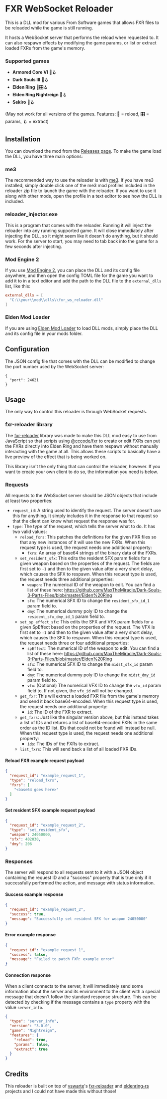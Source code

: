 # FXR WebSocket Reloader
This is a DLL mod for various From Software games that allows FXR files to be reloaded while the game is still running.

It hosts a WebSocket server that performs the reload when requested to. It can also respawn effects by modifying the game params, or list or extract loaded FXRs from the game's memory.

### Supported games
- **Armored Core VI** 🔄️🪝
- **Dark Souls III** 🔄️🪝
- **Elden Ring** 🔄️🎛️🪝
- **Elden Ring Nightreign** 🔄️🪝
- **Sekiro** 🔄️🪝

(May not work for all versions of the games. Features: 🔄️ = reload, 🎛️ = params, 🪝 = extract)

## Installation
You can download the mod from the [Releases page](https://github.com/EvenTorset/fxr-ws-reloader/releases/latest). To make the game load the DLL, you have three main options:

### me3
The recommended way to use the reloader is with [me3](https://github.com/garyttierney/me3/releases). If you have me3 installed, simply double click one of the me3 mod profiles included in the reloader zip file to launch the game with the reloader. If you want to use it along with other mods, open the profile in a text editor to see how the DLL is included.

### reloader_injector.exe
This is a program that comes with the reloader. Running it will inject the reloader into any running supported game. It will close immediately after injecting the DLL, so it might seem like it doesn't do anything, but it should work. For the server to start, you may need to tab back into the game for a few seconds after injecting.

### Mod Engine 2
If you use [Mod Engine 2](https://github.com/soulsmods/ModEngine2/releases/latest), you can place the DLL and its config file anywhere, and then open the config TOML file for the game you want to add it to in a text editor and add the path to the DLL file to the `external_dlls` list, like this:
```toml
external_dlls = [
  "C:\\your\\mod\\dlls\\fxr_ws_reloader.dll"
]
```

### Elden Mod Loader
If you are using [Elden Mod Loader](https://www.nexusmods.com/eldenring/mods/117) to load DLL mods, simply place the DLL and its config file in your mods folder.

## Configuration
The JSON config file that comes with the DLL can be modified to change the port number used by the WebSocket server:
```jsonc
{
  "port": 24621
}
```

## Usage
The only way to control this reloader is through WebSocket requests.

### fxr-reloader library
The [fxr-reloader](https://www.npmjs.com/package/fxr-reloader) library was made to make this DLL mod easy to use from JavaScript so that scripts using [@cccode/fxr](https://www.npmjs.com/package/@cccode/fxr) to create or edit FXRs can put the FXRs directly into Elden Ring and have them respawn without manually interacting with the game at all. This allows these scripts to basically have a live preview of the effect that is being worked on.

This library isn't the only thing that can control the reloader, however. If you want to create your own client to do so, the information you need is below.

### Requests
All requests to the WebSocket server should be JSON objects that include at least two properties:
- `request_id`: A string used to identify the request. The server doesn't use this for anything. It simply includes it in the response to that request so that the client can know what request the response was for.
- `type`: The type of the request, which tells the server what to do. It has two valid values:
  - `reload_fxrs`: This patches the definitions for the given FXR files so that any new instances of it will use the new FXRs. When this request type is used, the request needs one additional property:
    - `fxrs`: An array of base64 strings of the binary data of the FXRs.
  - `set_resident_sfx`: This edits the resident SFX param fields for a given weapon based on the properties of the request. The fields are first set to `-1` and then to the given value after a very short delay, which causes the SFX to respawn. When this request type is used, the request needs three additional properties:
    - `weapon`: The numerical ID of the weapon to edit. You can find a list of these here: https://github.com/MaxTheMiracle/Dark-Souls-3-Parts-Files/blob/master/Elden%20Ring
    - `sfx`: The numerical SFX ID to change the `resident_sfx_id_1` param field to.
    - `dmy`: The numerical dummy poly ID to change the `resident_sfx_dmy_id_1` param field to.
  - `set_sp_effect_sfx`: This edits the SFX and VFX param fields for a given SpEffect based on the properties of the request. The VFX is first set to `-1` and then to the given value after a very short delay, which causes the SFX to respawn. When this request type is used, the request needs three or four additional properties:
    - `spEffect`: The numerical ID of the weapon to edit. You can find a list of these here: https://github.com/MaxTheMiracle/Dark-Souls-3-Parts-Files/blob/master/Elden%20Ring
    - `sfx`: The numerical SFX ID to change the `midst_sfx_id` param field to.
    - `dmy`: The numerical dummy poly ID to change the `midst_dmy_id` param field to.
    - `vfx`: (Optional) The numerical VFX ID to change the `vfx_id` param field to. If not given, the `vfx_id` will not be changed.
  - `get_fxr`: This will extract a loaded FXR file from the game's memory and send it back base64-encoded. When this request type is used, the request needs one additional property:
    - `id`: The ID of the FXR to extract.
  - `get_fxrs`: Just like the singular version above, but this instead takes a list of IDs and returns a list of base64-encoded FXRs in the same order as the ID list. IDs that could not be found will instead be null. When this request type is used, the request needs one additional property:
    - `ids`: The IDs of the FXRs to extract.
  - `list_fxrs`: This will send back a list of all loaded FXR IDs.

#### Reload FXR example request payload
```json
{
  "request_id": "example_request_1",
  "type": "reload_fxrs",
  "fxrs": [
    "<base64 goes here>"
  ]
}
```

#### Set resident SFX example request payload
```json
{
  "request_id": "example_request_2",
  "type": "set_resident_sfx",
  "weapon": 24050000,
  "sfx": 402030,
  "dmy": 206
}
```

### Responses
The server will respond to all requests sent to it with a JSON object containing the request ID and a "success" property that is true only if it successfully performed the action, and message with status information.

#### Success example response
```json
{
  "request_id": "example_request_2",
  "success": true,
  "message": "Successfully set resident SFX for weapon 24050000"
}
```

#### Error example response
```json
{
  "request_id": "example_request_1",
  "success": false,
  "message": "Failed to patch FXR: example error"
}
```

#### Connection response
When a client connects to the server, it will immediately send some information about the server and its environment to the client with a special message that doesn't follow the standard response structure. This can be detected by checking if the message contains a `type` property with the value `server_info`.
```json
{
  "type": "server_info",
  "version": "3.0.0",
  "game": "Nightreign",
  "features": {
    "reload": true,
    "params": false,
    "extract": true
  }
}
```

## Credits
This reloader is built on top of [vswarte](https://github.com/vswarte)'s [fxr-reloader](https://github.com/vswarte/fxr-reloader) and [eldenring-rs](https://github.com/vswarte/eldenring-rs) projects and I could not have made this without those!

